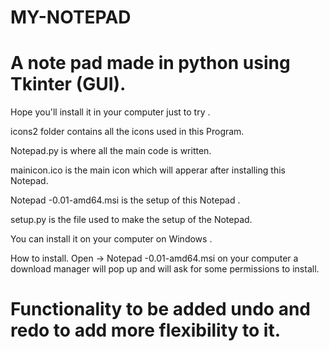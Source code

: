 # MY-NOTEPAD
# A note pad made in python using Tkinter (GUI).

Hope you'll install it in your computer just to try .

icons2 folder contains all the icons used in this Program.

Notepad.py is where all the main code is written.

mainicon.ico is the main icon which will apperar after installing this Notepad.

Notepad -0.01-amd64.msi is the setup of this Notepad .

setup.py is the file used to make the setup of the Notepad.

You can install it on your computer on Windows .


How to install. Open -> Notepad -0.01-amd64.msi on your computer a download manager will pop up and  will ask for some permissions to install. 


# Functionality to be added undo and redo to add more flexibility to it. 

